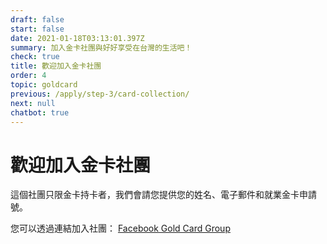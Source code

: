 ```yaml
---
draft: false
start: false
date: 2021-01-18T03:13:01.397Z
summary: 加入金卡社團與好好享受在台灣的生活吧！
check: true
title: 歡迎加入金卡社團
order: 4
topic: goldcard
previous: /apply/step-3/card-collection/
next: null
chatbot: true
---
```

# 歡迎加入金卡社團

這個社團只限金卡持卡者，我們會請您提供您的姓名、電子郵件和就業金卡申請號。

您可以透過連結加入社團： [Facebook Gold Card Group](https://www.facebook.com/groups/goldcard)
